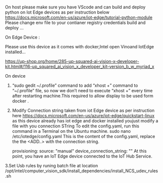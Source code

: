 On host 
  please make sure you have VScode and can build and deploy python on Iot Edge devices as per instruction below
    https://docs.microsoft.com/en-us/azure/iot-edge/tutorial-python-module
  Please change env file to your contianer registry credentials build and deploy ...

On Edge Device :

  Please use this device as it comes with docker,Intel open Vinoand IotEdge installed...

  https://up-shop.org/home/285-up-squared-ai-vision-x-developer-kit.html#/116-up_squared_ai_vision_x_developer_kit-version_b_w_myriad_x


  On device

  1. “sudo gedit ~/.profile”  command to add “xhost +” command to “~/.profile” file, so now we don’t need to execute “xhost +” every time after restarting machine.This required to allow display to be used form docker .

  2. Modify Connection string taken from iot Edge device as per instruction here https://docs.microsoft.com/en-us/azure/iot-edge/quickstart-linux as this device already has iot edge and docker installed youjust modify a file with you connection STring 
    To edit the config.yaml, run this command in a Terminal on the Ubuntu machine.
      sudo nano /etc/iotedge/config.yaml
    This is the content of the config.yaml, replace the the <ADD..> with the connection string.

        provisioning:
        source: "manual"
        device_connection_string: "<ADD DEVICE CONNECTION STRING HERE>"
    At this point, you have an IoT Edge device connected to the IoT Hub Service.

  3.Set Usb rules by runing batch file at location 
    /opt/intel/computer_vision_sdk/install_dependencies/install_NCS_udev_rules.sh




